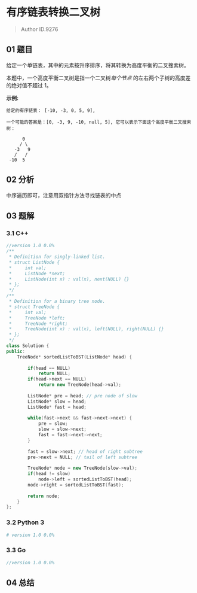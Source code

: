 # 有序链表转换二叉树
> Author ID.9276

## 01 题目

给定一个单链表，其中的元素按升序排序，将其转换为高度平衡的二叉搜索树。

本题中，一个高度平衡二叉树是指一个二叉树*每个节点* 的左右两个子树的高度差的绝对值不超过 1。

**示例:**

```
给定的有序链表： [-10, -3, 0, 5, 9],

一个可能的答案是：[0, -3, 9, -10, null, 5], 它可以表示下面这个高度平衡二叉搜索树：

      0
     / \
   -3   9
   /   /
 -10  5
```

## 02 分析

中序遍历即可，注意用双指针方法寻找链表的中点

## 03 题解

### 3.1 C++

```c++
//version 1.0 0.0%
/**
 * Definition for singly-linked list.
 * struct ListNode {
 *     int val;
 *     ListNode *next;
 *     ListNode(int x) : val(x), next(NULL) {}
 * };
 */
/**
 * Definition for a binary tree node.
 * struct TreeNode {
 *     int val;
 *     TreeNode *left;
 *     TreeNode *right;
 *     TreeNode(int x) : val(x), left(NULL), right(NULL) {}
 * };
 */
class Solution {
public:
    TreeNode* sortedListToBST(ListNode* head) {
        
        if(head == NULL)
            return NULL;
        if(head->next == NULL)
            return new TreeNode(head->val);
        
        ListNode* pre = head; // pre node of slow
        ListNode* slow = head;
        ListNode* fast = head;
        
        while(fast->next && fast->next->next) {
            pre = slow;
            slow = slow->next;
            fast = fast->next->next;
        }
        
        fast = slow->next; // head of right subtree
        pre->next = NULL; // tail of left subtree
        
        TreeNode* node = new TreeNode(slow->val);
        if(head != slow)
            node->left = sortedListToBST(head);
        node->right = sortedListToBST(fast);
        
        return node;
    }
};
```

### 3.2 Python 3

```python
# version 1.0 0.0%

```

### 3.3 Go

```Go
//version 1.0 0.0%

```



## 04 总结

